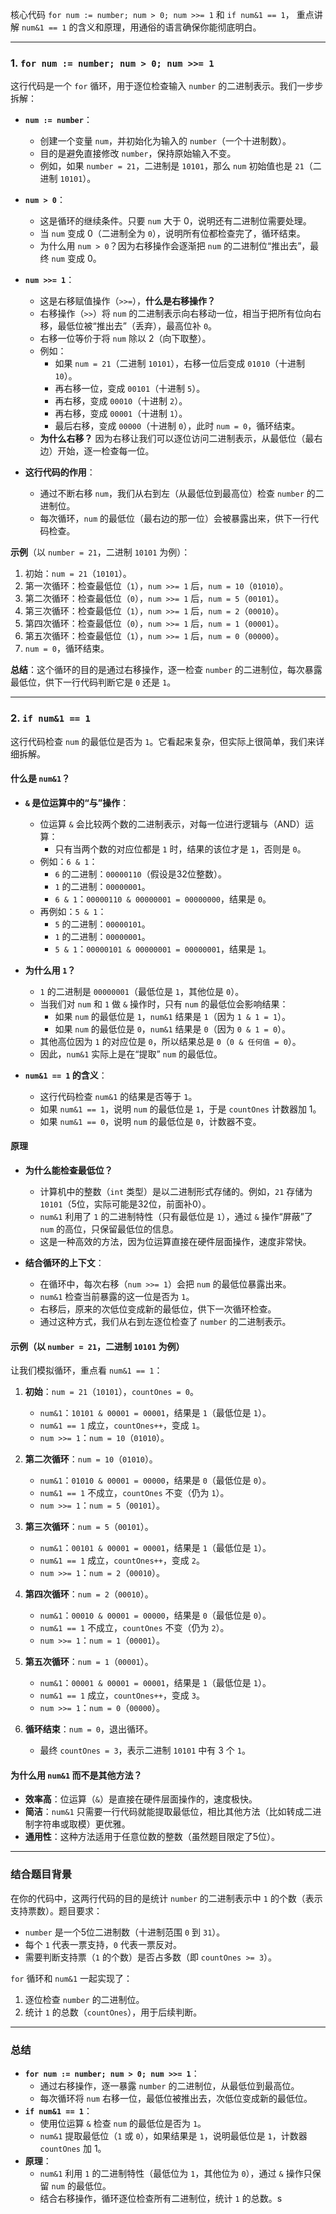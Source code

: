核心代码 `for num := number; num > 0; num >>= 1` 和 `if num&1 == 1`，
重点讲解 `num&1 == 1` 的含义和原理，用通俗的语言确保你能彻底明白。

---

### 1. `for num := number; num > 0; num >>= 1`
这行代码是一个 `for` 循环，用于逐位检查输入 `number` 的二进制表示。我们一步步拆解：

- **`num := number`**：
  - 创建一个变量 `num`，并初始化为输入的 `number`（一个十进制数）。
  - 目的是避免直接修改 `number`，保持原始输入不变。
  - 例如，如果 `number = 21`，二进制是 `10101`，那么 `num` 初始值也是 `21`（二进制 `10101`）。

- **`num > 0`**：
  - 这是循环的继续条件。只要 `num` 大于 0，说明还有二进制位需要处理。
  - 当 `num` 变成 0（二进制全为 `0`），说明所有位都检查完了，循环结束。
  - 为什么用 `num > 0`？因为右移操作会逐渐把 `num` 的二进制位“推出去”，最终 `num` 变成 0。

- **`num >>= 1`**：
  - 这是右移赋值操作（`>>=`），**什么是右移操作？**
  - 右移操作（`>>`）将 `num` 的二进制表示向右移动一位，相当于把所有位向右移，最低位被“推出去”（丢弃），最高位补 `0`。
  - 右移一位等价于将 `num` 除以 2（向下取整）。
  - 例如：
    - 如果 `num = 21`（二进制 `10101`），右移一位后变成 `01010`（十进制 `10`）。
    - 再右移一位，变成 `00101`（十进制 `5`）。
    - 再右移，变成 `00010`（十进制 `2`）。
    - 再右移，变成 `00001`（十进制 `1`）。
    - 最后右移，变成 `00000`（十进制 `0`），此时 `num = 0`，循环结束。
  - **为什么右移？** 因为右移让我们可以逐位访问二进制表示，从最低位（最右边）开始，逐一检查每一位。

- **这行代码的作用**：
  - 通过不断右移 `num`，我们从右到左（从最低位到最高位）检查 `number` 的二进制位。
  - 每次循环，`num` 的最低位（最右边的那一位）会被暴露出来，供下一行代码检查。

**示例**（以 `number = 21`，二进制 `10101` 为例）：
1. 初始：`num = 21`（`10101`）。
2. 第一次循环：检查最低位（`1`），`num >>= 1` 后，`num = 10`（`01010`）。
3. 第二次循环：检查最低位（`0`），`num >>= 1` 后，`num = 5`（`00101`）。
4. 第三次循环：检查最低位（`1`），`num >>= 1` 后，`num = 2`（`00010`）。
5. 第四次循环：检查最低位（`0`），`num >>= 1` 后，`num = 1`（`00001`）。
6. 第五次循环：检查最低位（`1`），`num >>= 1` 后，`num = 0`（`00000`）。
7. `num = 0`，循环结束。

**总结**：这个循环的目的是通过右移操作，逐一检查 `number` 的二进制位，每次暴露最低位，供下一行代码判断它是 `0` 还是 `1`。

---

### 2. `if num&1 == 1`
这行代码检查 `num` 的最低位是否为 `1`。它看起来复杂，但实际上很简单，我们来详细拆解。

#### 什么是 `num&1`？
- **`&` 是位运算中的“与”操作**：
  - 位运算 `&` 会比较两个数的二进制表示，对每一位进行逻辑与（AND）运算：
    - 只有当两个数的对应位都是 `1` 时，结果的该位才是 `1`，否则是 `0`。
  - 例如：`6 & 1`：
    - `6` 的二进制：`00000110`（假设是32位整数）。
    - `1` 的二进制：`00000001`。
    - `6 & 1`：`00000110 & 00000001 = 00000000`，结果是 `0`。
  - 再例如：`5 & 1`：
    - `5` 的二进制：`00000101`。
    - `1` 的二进制：`00000001`。
    - `5 & 1`：`00000101 & 00000001 = 00000001`，结果是 `1`。

- **为什么用 `1`？**
  - `1` 的二进制是 `00000001`（最低位是 `1`，其他位是 `0`）。
  - 当我们对 `num` 和 `1` 做 `&` 操作时，只有 `num` 的最低位会影响结果：
    - 如果 `num` 的最低位是 `1`，`num&1` 结果是 `1`（因为 `1 & 1 = 1`）。
    - 如果 `num` 的最低位是 `0`，`num&1` 结果是 `0`（因为 `0 & 1 = 0`）。
  - 其他高位因为 `1` 的对应位是 `0`，所以结果总是 `0`（`0 & 任何值 = 0`）。
  - 因此，`num&1` 实际上是在“提取” `num` 的最低位。

- **`num&1 == 1` 的含义**：
  - 这行代码检查 `num&1` 的结果是否等于 `1`。
  - 如果 `num&1 == 1`，说明 `num` 的最低位是 `1`，于是 `countOnes` 计数器加 1。
  - 如果 `num&1 == 0`，说明 `num` 的最低位是 `0`，计数器不变。

#### 原理
- **为什么能检查最低位？**
  - 计算机中的整数（`int` 类型）是以二进制形式存储的。例如，`21` 存储为 `10101`（5位，实际可能是32位，前面补0）。
  - `num&1` 利用了 `1` 的二进制特性（只有最低位是 `1`），通过 `&` 操作“屏蔽”了 `num` 的高位，只保留最低位的信息。
  - 这是一种高效的方法，因为位运算直接在硬件层面操作，速度非常快。

- **结合循环的上下文**：
  - 在循环中，每次右移（`num >>= 1`）会把 `num` 的最低位暴露出来。
  - `num&1` 检查当前暴露的这一位是否为 `1`。
  - 右移后，原来的次低位变成新的最低位，供下一次循环检查。
  - 通过这种方式，我们从右到左逐位检查了 `number` 的二进制表示。

#### 示例（以 `number = 21`，二进制 `10101` 为例）
让我们模拟循环，重点看 `num&1 == 1`：
1. **初始**：`num = 21`（`10101`），`countOnes = 0`。
   - `num&1`：`10101 & 00001 = 00001`，结果是 `1`（最低位是 `1`）。
   - `num&1 == 1` 成立，`countOnes++`，变成 `1`。
   - `num >>= 1`：`num = 10`（`01010`）。

2. **第二次循环**：`num = 10`（`01010`）。
   - `num&1`：`01010 & 00001 = 00000`，结果是 `0`（最低位是 `0`）。
   - `num&1 == 1` 不成立，`countOnes` 不变（仍为 `1`）。
   - `num >>= 1`：`num = 5`（`00101`）。

3. **第三次循环**：`num = 5`（`00101`）。
   - `num&1`：`00101 & 00001 = 00001`，结果是 `1`（最低位是 `1`）。
   - `num&1 == 1` 成立，`countOnes++`，变成 `2`。
   - `num >>= 1`：`num = 2`（`00010`）。

4. **第四次循环**：`num = 2`（`00010`）。
   - `num&1`：`00010 & 00001 = 00000`，结果是 `0`（最低位是 `0`）。
   - `num&1 == 1` 不成立，`countOnes` 不变（仍为 `2`）。
   - `num >>= 1`：`num = 1`（`00001`）。

5. **第五次循环**：`num = 1`（`00001`）。
   - `num&1`：`00001 & 00001 = 00001`，结果是 `1`（最低位是 `1`）。
   - `num&1 == 1` 成立，`countOnes++`，变成 `3`。
   - `num >>= 1`：`num = 0`（`00000`）。

6. **循环结束**：`num = 0`，退出循环。
   - 最终 `countOnes = 3`，表示二进制 `10101` 中有 3 个 `1`。

#### 为什么用 `num&1` 而不是其他方法？
- **效率高**：位运算（`&`）是直接在硬件层面操作的，速度极快。
- **简洁**：`num&1` 只需要一行代码就能提取最低位，相比其他方法（比如转成二进制字符串或取模）更优雅。
- **通用性**：这种方法适用于任意位数的整数（虽然题目限定了5位）。

---

### 结合题目背景
在你的代码中，这两行代码的目的是统计 `number` 的二进制表示中 `1` 的个数（表示支持票数）。题目要求：
- `number` 是一个5位二进制数（十进制范围 `0` 到 `31`）。
- 每个 `1` 代表一票支持，`0` 代表一票反对。
- 需要判断支持票（`1` 的个数）是否占多数（即 `countOnes >= 3`）。

`for` 循环和 `num&1` 一起实现了：
1. 逐位检查 `number` 的二进制位。
2. 统计 `1` 的总数（`countOnes`），用于后续判断。

---

### 总结
- **`for num := number; num > 0; num >>= 1`**：
  - 通过右移操作，逐一暴露 `number` 的二进制位，从最低位到最高位。
  - 每次循环将 `num` 右移一位，最低位被推出去，次低位变成新的最低位。
- **`if num&1 == 1`**：
  - 使用位运算 `&` 检查 `num` 的最低位是否为 `1`。
  - `num&1` 提取最低位（`1` 或 `0`），如果结果是 `1`，说明最低位是 `1`，计数器 `countOnes` 加 1。
- **原理**：
  - `num&1` 利用 `1` 的二进制特性（最低位为 `1`，其他位为 `0`），通过 `&` 操作只保留 `num` 的最低位。
  - 结合右移操作，循环逐位检查所有二进制位，统计 `1` 的总数。s